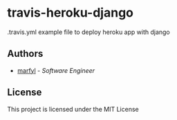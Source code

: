 # travis-heroku-django

.travis.yml example file to deploy heroku app with django

## Authors

* [marfyl](https://github.com/marfyl) - *Software Engineer*

## License

This project is licensed under the MIT License
